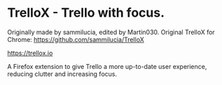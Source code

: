 # TrelloX - Trello with focus.

Originally made by sammilucia, edited by Martin030.
Original TrelloX for Chrome: https://github.com/sammilucia/TrelloX

https://trellox.io

A Firefox extension to give Trello a more up-to-date user experience, reducing clutter and increasing focus.
